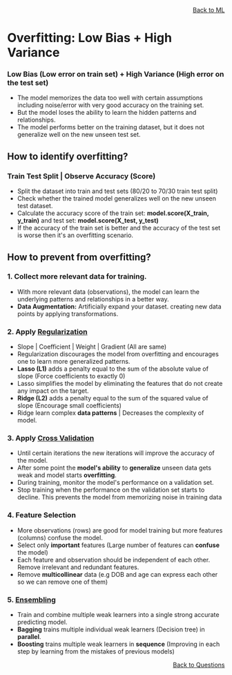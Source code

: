 <p align='right'><a align="right" href="https://github.com/KIRANKUMAR7296/Library/blob/main/Machine%20Learning/Machine%20Learning%20Models.md">Back to ML</a></p>

# **Overfitting: Low Bias + High Variance**

### **Low Bias (Low error on train set) + High Variance (High error on the test set)**

- The model memorizes the data too well with certain assumptions including noise/error with very good accuracy on the training set.
- But the model loses the ability to learn the hidden patterns and relationships.
- The model performs better on the training dataset, but it does not generalize well on the new unseen test set.

## **How to identify overfitting?** 

### Train Test Split | Observe Accuracy (Score)
- Split the dataset into train and test sets (80/20 to 70/30 train test split)
- Check whether the trained model generalizes well on the new unseen test dataset. 
- Calculate the accuracy score of the train set: **model.score(X_train, y_train)** and test set: **model.score(X_test, y_test)**
- If the accuracy of the train set is better and the accuracy of the test set is worse then it's an overfitting scenario.

## **How to prevent from overfitting?**

### 1. Collect more relevant data for training.
- With more relevant data (observations), the model can learn the underlying patterns and relationships in a better way.
- **Data Augmentation:** Artificially expand your dataset. creating new data points by applying transformations.

### 2. Apply [Regularization](https://github.com/KIRANKUMAR7296/Library/blob/main/Data%20Science/Regularization.md) 
- Slope | Coefficient | Weight | Gradient (All are same)
- Regularization discourages the model from overfitting and encourages one to learn more generalized patterns.
- **Lasso (L1)** adds a penalty equal to the sum of the absolute value of slope (Force coefficients to exactly 0)
- Lasso simplifies the model by eliminating the features that do not create any impact on the target.
- **Ridge (L2)** adds a penalty equal to the sum of the squared value of slope (Encourage small coefficients)
- Ridge learn complex **data patterns** | Decreases the complexity of model.

### 3. Apply [Cross Validation](https://github.com/KIRANKUMAR7296/Library/blob/main/Data%20Science/Cross%20Validation.md)
- Until certain iterations the new iterations will improve the accuracy of the model.
- After some point the **model's ability** to **generalize** unseen data gets weak and model starts **overfitting**.
- During training, monitor the model's performance on a validation set.
- Stop training when the performance on the validation set starts to decline. This prevents the model from memorizing noise in training data

### 4. Feature Selection
- More observations (rows) are good for model training but more features (columns) confuse the model.
- Select only **important** features (Large number of features can **confuse** the model)
- Each feature and observation should be independent of each other. Remove irrelevant and redundant features.
- Remove **multicollinear** data (e.g DOB and age can express each other so we can remove one of them)

### 5. [Ensembling](https://github.com/KIRANKUMAR7296/Library/blob/main/Data%20Science/Supervised%20Learning/Ensemble%20Techniques.md) 
- Train and combine multiple weak learners into a single strong accurate predicting model.
- **Bagging** trains multiple individual weak learners (Decision tree) in **parallel**.
- **Boosting** trains multiple weak learners in **sequence** (Improving in each step by learning from the mistakes of previous models) 

<p align='right'><a align="right" href="https://github.com/KIRANKUMAR7296/Library/blob/main/Interview.md">Back to Questions</a></p>
